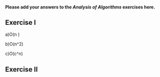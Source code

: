 #### Please add your answers to the ***Analysis of  Algorithms*** exercises here.

## Exercise I

a)O(n )


b)O(n^2)


c)O(c^n)

## Exercise II


